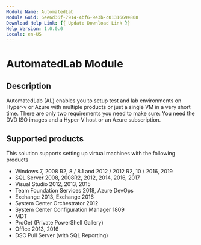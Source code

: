 ```yaml
---
Module Name: AutomatedLab
Module Guid: 6ee6d36f-7914-4bf6-9e3b-c0131669e808
Download Help Link: {{ Update Download Link }}
Help Version: 1.0.0.0
Locale: en-US
---
```


# AutomatedLab Module
## Description
AutomatedLab (AL) enables you to setup test and lab environments on Hyper-v or Azure with multiple products or just a single VM in a very short time. There are only two requirements you need to make sure: You need the DVD ISO images and a Hyper-V host or an Azure subscription.

## Supported products

This solution supports setting up virtual machines with the following products

- Windows 7, 2008 R2, 8 / 8.1 and 2012 / 2012 R2, 10 / 2016, 2019
- SQL Server 2008, 2008R2, 2012, 2014, 2016, 2017
- Visual Studio 2012, 2013, 2015
- Team Foundation Services 2018, Azure DevOps
- Exchange 2013, Exchange 2016
- System Center Orchestrator 2012
- System Center Configuration Manager 1809
- MDT
- ProGet (Private PowerShell Gallery)
- Office 2013, 2016
- DSC Pull Server (with SQL Reporting)
